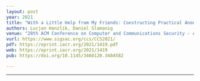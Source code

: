 ```yaml
---
layout: post
year: 2021
title: "With a Little Help from My Friends: Constructing Practical Anonymous Credentials"
authors: Lucjan Hanzlik, Daniel Slamanig
venue: "28th ACM Conference on Computer and Communications Security - ACM CCS 2021"
vurl: https://www.sigsac.org/ccs/CCS2021/
pdf: https://eprint.iacr.org/2021/1419.pdf
web: https://eprint.iacr.org/2021/1419
pub: https://doi.org/10.1145/3460120.3484582

---
```


---


